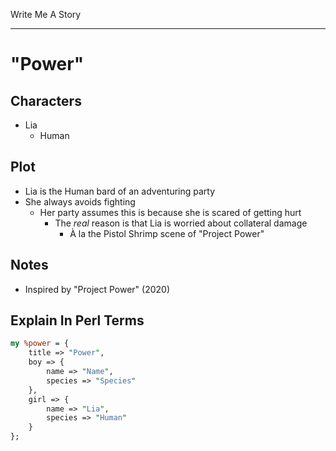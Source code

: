 Write Me A Story
****************

"Power"
=======

Characters
----------
- Lia
    - Human


Plot
----
- Lia is the Human bard of an adventuring party
- She always avoids fighting
    - Her party assumes this is because she is scared of getting hurt
        - The _real_ reason is that Lia is worried about collateral damage
            - À la the Pistol Shrimp scene of "Project Power"

Notes
-----
- Inspired by "Project Power" (2020)

Explain In Perl Terms
---------------------
<!--Because I find Perl hashes the most readable at a glance-->
```pl
my %power = {
    title => "Power",
    boy => {
        name => "Name",
        species => "Species"
    },
    girl => {
        name => "Lia",
        species => "Human"
    }
};
```